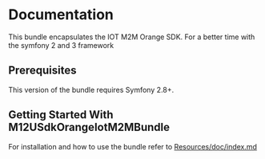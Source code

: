 Documentation
=============

This bundle encapsulates the IOT M2M Orange SDK. For a better time with the symfony 2 and 3 framework

Prerequisites
---

This version of the bundle requires Symfony 2.8+.

Getting Started With M12USdkOrangeIotM2MBundle
---
For installation and how to use the bundle refer to [Resources/doc/index.md](https://github.com/dodev34/sdk-orange-iot-m2m-bundle/tree/master/Resources/doc/index.md)